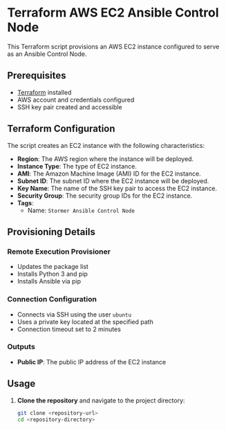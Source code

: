 # Terraform AWS EC2 Ansible Control Node

This Terraform script provisions an AWS EC2 instance configured to serve as an Ansible Control Node.

## Prerequisites

- [Terraform](https://www.terraform.io/downloads.html) installed
- AWS account and credentials configured
- SSH key pair created and accessible

## Terraform Configuration

The script creates an EC2 instance with the following characteristics:

- **Region**: The AWS region where the instance will be deployed.
- **Instance Type**: The type of EC2 instance.
- **AMI**: The Amazon Machine Image (AMI) ID for the EC2 instance.
- **Subnet ID**: The subnet ID where the EC2 instance will be deployed.
- **Key Name**: The name of the SSH key pair to access the EC2 instance.
- **Security Group**: The security group IDs for the EC2 instance.
- **Tags**: 
  - Name: `Stormer Ansible Control Node`

## Provisioning Details

### Remote Execution Provisioner

- Updates the package list
- Installs Python 3 and pip
- Installs Ansible via pip

### Connection Configuration

- Connects via SSH using the user `ubuntu`
- Uses a private key located at the specified path
- Connection timeout set to 2 minutes

### Outputs

- **Public IP**: The public IP address of the EC2 instance

## Usage

1. **Clone the repository** and navigate to the project directory:
   ```sh
   git clone <repository-url>
   cd <repository-directory>

